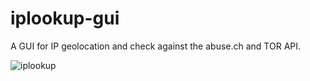 # iplookup-gui
A GUI for IP geolocation and check against the abuse.ch and TOR API.

![iplookup](https://user-images.githubusercontent.com/3885373/180288209-4f3ea97d-5000-4dff-b140-50ac109194fe.png)
